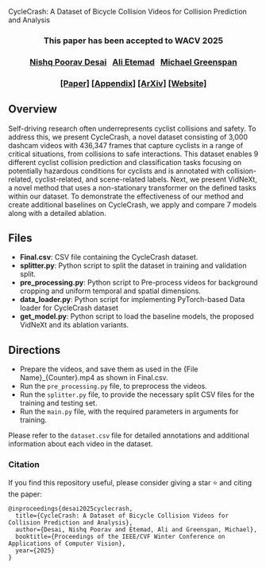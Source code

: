 CycleCrash: A Dataset of Bicycle Collision Videos for Collision
Prediction and Analysis
</h1>

<h3 align="center">
This paper has been accepted to WACV 2025
</h3>

<h3 align="center">
<a href="https://www.pritamsarkar.com">Nishq Poorav Desai</a>
&nbsp; <a href="">Ali Etemad</a>
&nbsp; <a href="">Michael Greenspan</a>
</h3>

<h3 align="center"> 
<a href="#">[Paper]</a>   <!-- change with aaai link -->
<a href="#"> [Appendix]</a> 
<a href="#"> [ArXiv]</a> 
<!-- <a href="https://github.com/pritamqu/AVCAffe"> [Code]</a>   -->
<a href="[https://github.com/DeSinister/CycleCrash/]"> [Website]</a>
</h3>


## Overview
Self-driving research often underrepresents cyclist collisions and safety. To address this, we present CycleCrash, a novel dataset consisting of 3,000 dashcam videos with 436,347 frames that capture cyclists in a range of critical situations, from collisions to safe interactions. This dataset enables 9 different cyclist collision prediction and classification tasks focusing on potentially hazardous conditions for cyclists and is annotated with collision-related, cyclist-related, and scene-related labels. Next, we present
VidNeXt, a novel method that uses a non-stationary transformer on the defined tasks within our dataset. To demonstrate the effectiveness of our method and create additional baselines on CycleCrash, we apply and compare 7 models along with a detailed ablation. 

## Files
- **Final.csv**: CSV file containing the CycleCrash dataset.
- **splitter.py**: Python script to split the dataset in training and validation split.
- **pre_processing.py**: Python script to Pre-process videos for background cropping and uniform temporal and spatial dimensions.
- **data_loader.py**: Python script for implementing PyTorch-based Data loader for CycleCrash dataset
- **get_model.py**: Python script to load the baseline models, the proposed VidNeXt and its ablation variants.

## Directions
- Prepare the videos, and save them as used in the {File Name}_{Counter}.mp4 as shown in Final.csv.
- Run the `pre_processing.py` file, to preprocess the videos.
- Run the `splitter.py` file, to provide the necessary split CSV files for the training and testing set.
- Run the `main.py` file, with the required parameters in arguments for training. 


Please refer to the `dataset.csv` file for detailed annotations and additional information about each video in the dataset.


### Citation
If you find this repository useful, please consider giving a star :star: and citing the paper:
```
@inproceedings{desai2025cyclecrash,
  title={CycleCrash: A Dataset of Bicycle Collision Videos for Collision Prediction and Analysis},
  author={Desai, Nishq Poorav and Etemad, Ali and Greenspan, Michael},
  booktitle={Proceedings of the IEEE/CVF Winter Conference on Applications of Computer Vision},
  year={2025}
}
```
